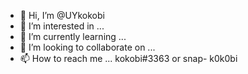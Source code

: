 - 👋 Hi, I’m @UYkokobi
- 👀 I’m interested in ...
- 🌱 I’m currently learning ...
- 💞️ I’m looking to collaborate on ...
- 📫 How to reach me ... kokobi#3363 or snap- k0k0bi

<!---
UYkokobi/UYkokobi is a ✨ special ✨ repository because its `README.md` (this file) appears on your GitHub profile.
You can click the Preview link to take a look at your changes.
--->
